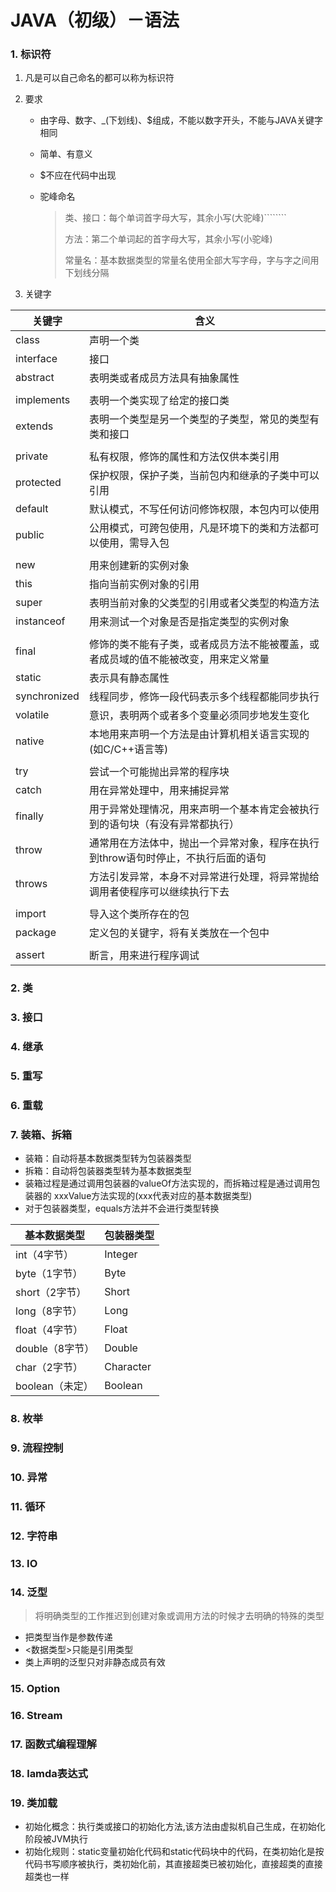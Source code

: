 # JAVA（初级）－语法

### 1. 标识符

1. 凡是可以自己命名的都可以称为标识符

2. 要求

   - 由字母、数字、_(下划线)、$组成，不能以数字开头，不能与JAVA关键字相同

   - 简单、有意义

   - $不应在代码中出现

   - 驼峰命名

     > 类、接口：每个单词首字母大写，其余小写(大驼峰)````````
     >
     > 方法：第二个单词起的首字母大写，其余小写(小驼峰)
     >
     > 常量名：基本数据类型的常量名使用全部大写字母，字与字之间用下划线分隔

3.  关键字

   | 关键字       | 含义                                                         |
   | ------------ | ------------------------------------------------------------ |
   | class        | 声明一个类                                                   |
   | interface    | 接口                                                         |
   | abstract     | 表明类或者成员方法具有抽象属性                               |
   |              |                                                              |
   | implements   | 表明一个类实现了给定的接口类                                 |
   | extends      | 表明一个类型是另一个类型的子类型，常见的类型有类和接口       |
   |              |                                                              |
   | private      | 私有权限，修饰的属性和方法仅供本类引用                       |
   | protected    | 保护权限，保护子类，当前包内和继承的子类中可以引用           |
   | default      | 默认模式，不写任何访问修饰权限，本包内可以使用               |
   | public       | 公用模式，可跨包使用，凡是环境下的类和方法都可以使用，需导入包 |
   |              |                                                              |
   | new          | 用来创建新的实例对象                                         |
   | this         | 指向当前实例对象的引用                                       |
   | super        | 表明当前对象的父类型的引用或者父类型的构造方法               |
   | instanceof   | 用来测试一个对象是否是指定类型的实例对象                     |
   |              |                                                              |
   | final        | 修饰的类不能有子类，或者成员方法不能被覆盖，或者成员域的值不能被改变，用来定义常量 |
   | static       | 表示具有静态属性                                             |
   | synchronized | 线程同步，修饰一段代码表示多个线程都能同步执行               |
   | volatile     | 意识，表明两个或者多个变量必须同步地发生变化                 |
   | native       | 本地用来声明一个方法是由计算机相关语言实现的(如C/C++语言等)  |
   |              |                                                              |
   | try          | 尝试一个可能抛出异常的程序块                                 |
   | catch        | 用在异常处理中，用来捕捉异常                                 |
   | finally      | 用于异常处理情况，用来声明一个基本肯定会被执行到的语句块（有没有异常都执行） |
   | throw        | 通常用在方法体中，抛出一个异常对象，程序在执行到throw语句时停止，不执行后面的语句 |
   | throws       | 方法引发异常，本身不对异常进行处理，将异常抛给调用者使程序可以继续执行下去 |
   |              |                                                              |
   | import       | 导入这个类所存在的包                                         |
   | package      | 定义包的关键字，将有关类放在一个包中                         |
   |              |                                                              |
   | assert       | 断言，用来进行程序调试                                       |

   

### 2. 类

### 3. 接口

### 4. 继承

### 5. 重写

### 6. 重载

### 7. 装箱、拆箱

- 装箱：自动将基本数据类型转为包装器类型
- 拆箱：自动将包装器类型转为基本数据类型
- 装箱过程是通过调用包装器的valueOf方法实现的，而拆箱过程是通过调用包装器的 xxxValue方法实现的(xxx代表对应的基本数据类型)
- 对于包装器类型，equals方法并不会进行类型转换

| 基本数据类型    | 包装器类型 |
| --------------- | ---------- |
| int（4字节）    | Integer    |
| byte（1字节）   | Byte       |
| short（2字节）  | Short      |
| long（8字节）   | Long       |
| float（4字节）  | Float      |
| double（8字节） | Double     |
| char（2字节）   | Character  |
| boolean（未定） | Boolean    |

### 8. 枚举

### 9. 流程控制

### 10. 异常

### 11. 循环

### 12. 字符串

### 13. IO

### 14. 泛型

> 将明确类型的工作推迟到创建对象或调用方法的时候才去明确的特殊的类型 

- 把类型当作是参数传递
- <数据类型>只能是引用类型
- 类上声明的泛型只对非静态成员有效

### 15. Option

### 16. Stream

### 17. 函数式编程理解

### 18. lamda表达式
### 19. 类加载
   - 初始化概念：执行类或接口的初始化方法<clinit>,该方法由虚拟机自己生成，在初始化阶段被JVM执行
   - 初始化规则：static变量初始化代码和static代码块中的代码，在类初始化是按代码书写顺序被执行，类初始化前，其直接超类已被初始化，直接超类的直接超类也一样